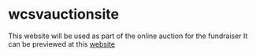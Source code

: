 # wcsvauctionsite
This website will be used as part of the online auction for the fundraiser
It can be previewed at this [website](https://karangattu.github.io/wcsvauctionsite/)
